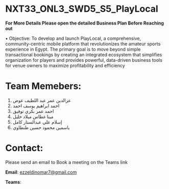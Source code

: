 # NXT33_ONL3_SWD5_S5_PlayLocal
**For More Details Please open the detailed Business Plan Before Reaching out**

•	Objective: 
To develop and launch PlayLocal, a comprehensive, community-centric mobile platform that revolutionizes the amateur sports experience in Egypt. The primary goal is to move beyond simple transactional bookings by creating an integrated ecosystem that simplifies organization for players and provides powerful, data-driven business tools for venue owners to maximize profitability and efficiency

# Team Memebers:
1.	عزالدين عمر عبد اللطيف عوض
2.	احمد ابراهيم يوسف احمد
3.	احمد عمر بكري توفيق
4.	مينا غطاس ميلاد خليل
5.	إسلام علي عبدالستار كامل
6.	ياسمين محمود حسين طنطاوي
# Contact:
Please send an email to Book a meeting on the Teams link

**Email**: ezzeldinomar7@gmail.com

**Teams**:
